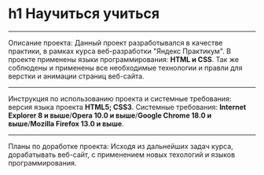 # h1 Научиться учиться
__________________________________________________________________________________________________________
Описание проекта: Данный проект разработывался в качестве практики, в рамках курса веб-разработки "Яндекс Практикум". В проекте применены языки программирования: __HTML и CSS__. Так же соблюдены и применены все необходимые технологии и правли для верстки и анимации страниц веб-сайта.
_________________________________________________________________________________________________________________________________________________________________________________
Инструкция по использованию проекта и системные требования: версия языка проекта __HTML5; CSS3__. Системные требования:  __Internet Explorer 8 и выше__/__Opera 10.0 и выше__/__Google Chrome 18.0 и выше__/__Mozilla Firefox 13.0 и выше__.
_________________________________________________________________________________________________________________________________________________________________________________
Планы по доработке проекта: Исходя из дальнейших задач курса, дорабатывать веб-сайт, с применением новых техологий и языков программирования.